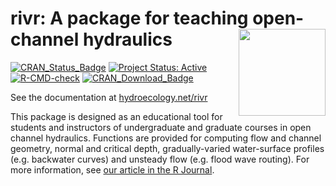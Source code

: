 # rivr: A package for teaching open-channel hydraulics <a href='https://github.com/mkoohafkan/rivr'><img src='man/figures/logo.png' align="right" height="139" /></a>

<!-- badges: start -->
[![CRAN_Status_Badge](http://www.r-pkg.org/badges/version/rivr)](http://cran.r-project.org/package=rivr)
[![Project Status: Active](https://www.repostatus.org/badges/latest/active.svg)](https://www.repostatus.org/#active)
[![R-CMD-check](https://github.com/mkoohafkan/rivr/actions/workflows/R-CMD-check.yaml/badge.svg)](https://github.com/mkoohafkan/rivr/actions/workflows/R-CMD-check.yaml)
[![CRAN_Download_Badge](https://cranlogs.r-pkg.org/badges/grand-total/rivr)](http://cran.r-project.org/package=rivr)
<!-- badges: end -->

See the documentation at [hydroecology.net/rivr](https://hydroecology.net/rivr)

This package is designed as an educational tool for students and instructors 
of undergraduate and graduate courses in open channel hydraulics. Functions are 
provided for computing flow and channel geometry, normal and critical depth, 
gradually-varied water-surface profiles (e.g. backwater curves) and unsteady 
flow (e.g. flood wave routing). For more information, see [our article in the R Journal](https://journal.r-project.org/archive/2015-2/koohafkan-younis.pdf).
